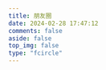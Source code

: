 ```yaml
---
title: 朋友圈
date: 2024-02-28 17:47:12
comments: false
aside: false
top_img: false
type: "fcircle"
---
```

